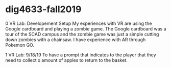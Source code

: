 # dig4633-fall2019

0 VR Lab: Developement Setup
My experiences with VR are using the Google cardboard and playing a zombie game. 
The Google cardboard was a tour of the SCAD campus and the zombie game was just a simple cutting down zombies with a chainsaw.
I have experience with AR through Pokemon GO.

1 VR Lab: 
9/18/19
To have a prompt that indicates to the player that they need to collect x amount of apples
to return to the basket.

